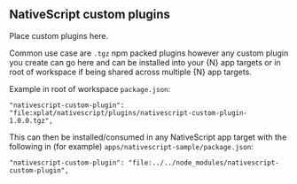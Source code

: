 ## NativeScript custom plugins

Place custom plugins here.

Common use case are `.tgz` npm packed plugins however any custom plugin you create can go here and can be installed into your {N} app targets or in root of workspace if being shared across multiple {N} app targets.

Example in root of workspace `package.json`:

```
"nativescript-custom-plugin": "file:xplat/nativescript/plugins/nativescript-custom-plugin-1.0.0.tgz",
```

This can then be installed/consumed in any NativeScript app target with the following in (for example) `apps/nativescript-sample/package.json`:

```
"nativescript-custom-plugin": "file:../../node_modules/nativescript-custom-plugin",
```